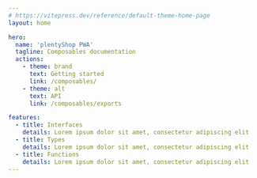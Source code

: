 ```yaml
---
# https://vitepress.dev/reference/default-theme-home-page
layout: home

hero:
  name: 'plentyShop PWA'
  tagline: Composables documentation
  actions:
    - theme: brand
      text: Getting started
      link: /composables/
    - theme: alt
      text: API
      link: /composables/exports

features:
  - title: Interfaces
    details: Lorem ipsum dolor sit amet, consectetur adipiscing elit
  - title: Types
    details: Lorem ipsum dolor sit amet, consectetur adipiscing elit
  - title: Functions
    details: Lorem ipsum dolor sit amet, consectetur adipiscing elit
---
```

